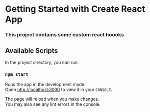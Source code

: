 # Getting Started with Create React App

### This project contains some custom react hoooks

## Available Scripts

In the project directory, you can run:

### `npm start`

Runs the app in the development mode.\
Open [http://localhost:3000](http://localhost:3000) to view it in your `CONSOLE`.

The page will reload when you make changes.\
You may also see any lint errors in the console.
